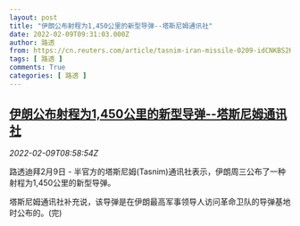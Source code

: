 ```yaml
---
layout: post
title: "伊朗公布射程为1,450公里的新型导弹--塔斯尼姆通讯社"
date: 2022-02-09T09:31:03.000Z
author: 路透
from: https://cn.reuters.com/article/tasnim-iran-missile-0209-idCNKBS2KE0SL
tags: [ 路透 ]
comments: True
categories: [ 路透 ]
---
```

<!--1644399063000-->
[伊朗公布射程为1,450公里的新型导弹--塔斯尼姆通讯社](https://cn.reuters.com/article/tasnim-iran-missile-0209-idCNKBS2KE0SL)
------

<div>
<div><i>2022-02-09T08:58:54Z</i></div><p>路透迪拜2月9日 - 半官方的塔斯尼姆(Tasnim)通讯社表示，伊朗周三公布了一种射程为1,450公里的新型导弹。</p><p>塔斯尼姆通讯社补充说，该导弹是在伊朗最高军事领导人访问革命卫队的导弹基地时公布的。(完)</p>
</div>
